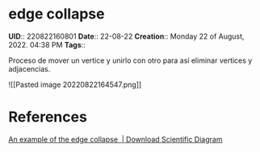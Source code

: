 # edge collapse
**UID**:: 220822160801
**Date**:: 22-08-22
**Creation**:: Monday 22 of August, 2022.  04:38 PM
**Tags**:: 

Proceso de mover un vertice y unirlo con otro para así eliminar vertices y adjacencias.

![[Pasted image 20220822164547.png]]

# References
[An example of the edge collapse  | Download Scientific Diagram](https://www.researchgate.net/figure/An-example-of-the-edge-collapse_fig3_220460983)